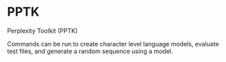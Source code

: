 # PPTK
Perplexity Toolkit (PPTK)

Commands can be run to create character level language models, evaluate test files, and generate a random sequence using a model.
